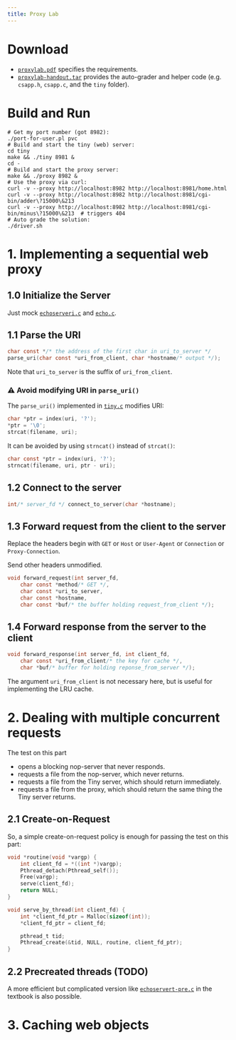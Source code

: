 ```yaml
---
title: Proxy Lab
---
```


# Download

- [`proxylab.pdf`](./proxy/proxylab.pdf) specifies the requirements.
- [`proxylab-handout.tar`](https://csapp.cs.cmu.edu/3e/proxylab-handout.tar) provides the auto-grader and helper code (e.g. `csapp.h`, `csapp.c`, and the `tiny` folder).

# Build and Run

```shell
# Get my port number (got 8982):
./port-for-user.pl pvc
# Build and start the tiny (web) server:
cd tiny
make && ./tiny 8981 &
cd -
# Build and start the proxy server:
make && ./proxy 8982 &
# Use the proxy via curl:
curl -v --proxy http://localhost:8982 http://localhost:8981/home.html
curl -v --proxy http://localhost:8982 http://localhost:8981/cgi-bin/adder\?15000\&213
curl -v --proxy http://localhost:8982 http://localhost:8981/cgi-bin/minus\?15000\&213  # triggers 404
# Auto grade the solution:
./driver.sh
```

# 1. Implementing a sequential web proxy

## 1.0 Initialize the Server

Just mock [`echoserveri.c`](../code/netp/echoserveri.c) and [`echo.c`](../code/netp/echo.c).

## 1.1 Parse the URI

```c
char const */* the address of the first char in uri_to_server */
parse_uri(char const *uri_from_client, char *hostname/* output */);
```

Note that `uri_to_server` is the suffix of `uri_from_client`.

### ⚠️ Avoid modifying URI in `parse_uri()`

The `parse_uri()` implemented in [`tiny.c`](./proxy/tiny/tiny.c) modifies URI:

```c
char *ptr = index(uri, '?');
*ptr = '\0';
strcat(filename, uri);
```

It can be avoided by using `strncat()` instead of `strcat()`:

```c
char const *ptr = index(uri, '?');
strncat(filename, uri, ptr - uri);
```

## 1.2 Connect to the server

```c
int/* server_fd */ connect_to_server(char *hostname);
```

## 1.3 Forward request from the client to the server

Replace the headers begin with `GET` or `Host` or `User-Agent` or `Connection` or `Proxy-Connection`.

Send other headers unmodified.

```c
void forward_request(int server_fd,
    char const *method/* GET */,
    char const *uri_to_server,
    char const *hostname,
    char const *buf/* the buffer holding request_from_client */);
```

## 1.4 Forward response from the server to the client

```c
void forward_response(int server_fd, int client_fd,
    char const *uri_from_client/* the key for cache */,
    char *buf/* buffer for holding reponse_from_server */);
```

The argument `uri_from_client` is not necessary here, but is useful for implementing the LRU cache.

# 2. Dealing with multiple concurrent requests

The test on this part
- opens a blocking nop-server that never responds.
- requests a file from the nop-server, which never returns.
- requests a file from the Tiny server, which should return immediately.
- requests a file from the proxy, which should return the same thing the Tiny server returns.

## 2.1 Create-on-Request

So, a simple create-on-request policy is enough for passing the test on this part:

```c
void *routine(void *vargp) {
    int client_fd = *((int *)vargp);
    Pthread_detach(Pthread_self());
    Free(vargp);
    serve(client_fd);
    return NULL;
}

void serve_by_thread(int client_fd) {
    int *client_fd_ptr = Malloc(sizeof(int));
    *client_fd_ptr = client_fd;

    pthread_t tid;
    Pthread_create(&tid, NULL, routine, client_fd_ptr);
}
```

## 2.2 Precreated threads (TODO)

A more efficient but complicated version like [`echoservert-pre.c`](../12_concurrent_programming.md#echoservert-pre) in the textbook is also possible.

# 3. Caching web objects

